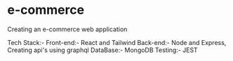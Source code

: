 # e-commerce

Creating an e-commerce web application

Tech Stack:-
Front-end:- React and Tailwind
Back-end:- Node and Express, Creating api's using graphql
DataBase:- MongoDB
Testing:-  JEST
